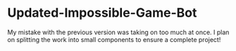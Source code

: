 # Updated-Impossible-Game-Bot
My mistake with the previous version was taking on too much at once. I plan on splitting the work into small components to ensure a complete project!
